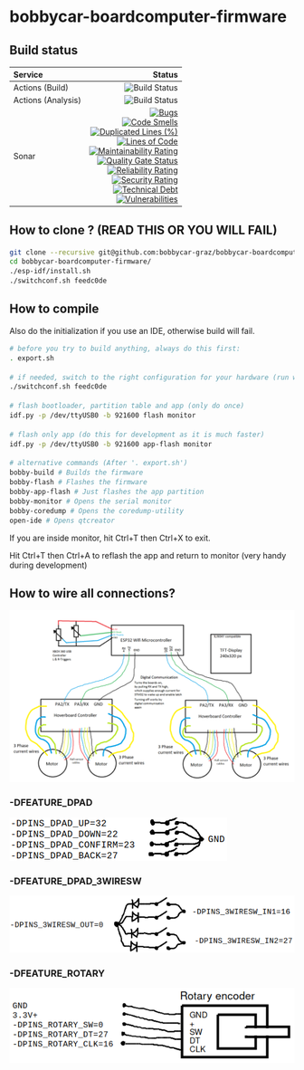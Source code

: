 # bobbycar-boardcomputer-firmware

## Build status

| Service | Status |
| :---                |                                                                                                                   ---: |
| Actions (Build) | ![Build Status](https://github.com/bobbycar-graz/bobbycar-boardcomputer-firmware/actions/workflows/userconfigs.yml/badge.svg) |
| Actions (Analysis) | ![Build Status](https://github.com/bobbycar-graz/bobbycar-boardcomputer-firmware/actions/workflows/analysis.yml/badge.svg) |
| Sonar | [![Bugs](https://sonarcloud.io/api/project_badges/measure?project=bobbycar-graz_bobbycar-boardcomputer-firmware&metric=bugs)](https://sonarcloud.io/summary/new_code?id=bobbycar-graz_bobbycar-boardcomputer-firmware)<br />[![Code Smells](https://sonarcloud.io/api/project_badges/measure?project=bobbycar-graz_bobbycar-boardcomputer-firmware&metric=code_smells)](https://sonarcloud.io/summary/new_code?id=bobbycar-graz_bobbycar-boardcomputer-firmware)<br />[![Duplicated Lines (%)](https://sonarcloud.io/api/project_badges/measure?project=bobbycar-graz_bobbycar-boardcomputer-firmware&metric=duplicated_lines_density)](https://sonarcloud.io/summary/new_code?id=bobbycar-graz_bobbycar-boardcomputer-firmware)<br />[![Lines of Code](https://sonarcloud.io/api/project_badges/measure?project=bobbycar-graz_bobbycar-boardcomputer-firmware&metric=ncloc)](https://sonarcloud.io/summary/new_code?id=bobbycar-graz_bobbycar-boardcomputer-firmware)<br />[![Maintainability Rating](https://sonarcloud.io/api/project_badges/measure?project=bobbycar-graz_bobbycar-boardcomputer-firmware&metric=sqale_rating)](https://sonarcloud.io/summary/new_code?id=bobbycar-graz_bobbycar-boardcomputer-firmware)<br />[![Quality Gate Status](https://sonarcloud.io/api/project_badges/measure?project=bobbycar-graz_bobbycar-boardcomputer-firmware&metric=alert_status)](https://sonarcloud.io/summary/new_code?id=bobbycar-graz_bobbycar-boardcomputer-firmware)<br />[![Reliability Rating](https://sonarcloud.io/api/project_badges/measure?project=bobbycar-graz_bobbycar-boardcomputer-firmware&metric=reliability_rating)](https://sonarcloud.io/summary/new_code?id=bobbycar-graz_bobbycar-boardcomputer-firmware)<br />[![Security Rating](https://sonarcloud.io/api/project_badges/measure?project=bobbycar-graz_bobbycar-boardcomputer-firmware&metric=security_rating)](https://sonarcloud.io/summary/new_code?id=bobbycar-graz_bobbycar-boardcomputer-firmware)<br />[![Technical Debt](https://sonarcloud.io/api/project_badges/measure?project=bobbycar-graz_bobbycar-boardcomputer-firmware&metric=sqale_index)](https://sonarcloud.io/summary/new_code?id=bobbycar-graz_bobbycar-boardcomputer-firmware)<br />[![Vulnerabilities](https://sonarcloud.io/api/project_badges/measure?project=bobbycar-graz_bobbycar-boardcomputer-firmware&metric=vulnerabilities)](https://sonarcloud.io/summary/new_code?id=bobbycar-graz_bobbycar-boardcomputer-firmware) |
## How to clone ? (READ THIS OR YOU WILL FAIL)

```bash
git clone --recursive git@github.com:bobbycar-graz/bobbycar-boardcomputer-firmware.git
cd bobbycar-boardcomputer-firmware/
./esp-idf/install.sh
./switchconf.sh feedc0de
```

## How to compile
Also do the initialization if you use an IDE, otherwise build will fail.

```bash
# before you try to build anything, always do this first:
. export.sh

# if needed, switch to the right configuration for your hardware (run with --list to list available configurations)
./switchconf.sh feedc0de

# flash bootloader, partition table and app (only do once)
idf.py -p /dev/ttyUSB0 -b 921600 flash monitor

# flash only app (do this for development as it is much faster)
idf.py -p /dev/ttyUSB0 -b 921600 app-flash monitor

# alternative commands (After '. export.sh')
bobby-build # Builds the firmware
bobby-flash # Flashes the firmware
bobby-app-flash # Just flashes the app partition
bobby-monitor # Opens the serial monitor
bobby-coredump # Opens the coredump-utility
open-ide # Opens qtcreator
```

If you are inside monitor, hit Ctrl+T then Ctrl+X to exit.

Hit Ctrl+T then Ctrl+A to reflash the app and return to monitor (very handy during development)

## How to wire all connections?

![Wiring diagram](/img/wiring.png)

### -DFEATURE_DPAD
![dpad switches with 5 wires](/img/dpadsw.png)

### -DFEATURE_DPAD_3WIRESW
![3 wire switches](/img/3wiresw.png)

### -DFEATURE_ROTARY
![rotary encoder](/img/rotary.png)

